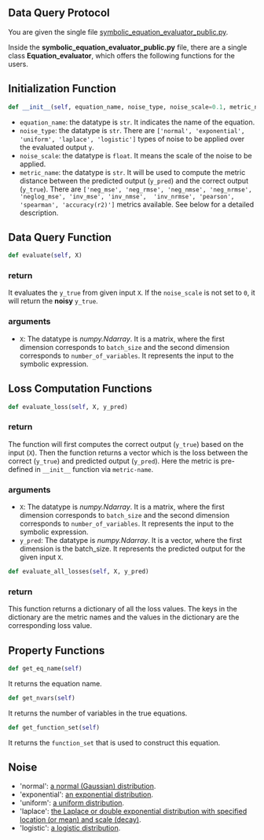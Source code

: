 ## Data Query Protocol

You are given the single file [symbolic_equation_evaluator_public.py](/assets/resources/symbolic_equation_evaluator_public.py).



Inside the **symbolic_equation_evaluator_public.py** file, there are a single class **Equation_evaluator**, which offers the following functions for the users.


## Initialization Function
```python
def __init__(self, equation_name, noise_type, noise_scale=0.1, metric_name='neg_nmse')
```
- `equation_name`: the datatype is `str`. It indicates the name of the equation.
- `noise_type`: the datatype is `str`. There are `['normal', 'exponential', 'uniform', 'laplace', 'logistic']` types of noise to be applied over the evaluated output `y`.
- `noise_scale`: the datatype is `float`. It means the scale of the noise to be applied.
- `metric_name`: the datatype is `str`. It will be used to compute the metric distance between the predicted output (`y_pred`) and the correct output (`y_true`). 
There are `['neg_mse', 'neg_rmse', 'neg_nmse', 'neg_nrmse', 'neglog_mse', 'inv_mse', 'inv_nmse',  'inv_nrmse', 'pearson', 'spearman', 'accuracy(r2)']` metrics available. See below for a detailed description.


## Data Query Function
```python
def evaluate(self, X)
```
### return
It evaluates the `y_true` from given input `X`. If the `noise_scale` is not set to `0`, it will return the **noisy** `y_true`.

### arguments
- `X`: The datatype is *numpy.Ndarray*. It is a matrix, where the first dimension corresponds to `batch_size` and the second dimension corresponds to `number_of_variables`. It represents the input to the symbolic expression.



## Loss Computation Functions
```python
def evaluate_loss(self, X, y_pred)
```

### return
The function will first computes the correct output (`y_true`) based on the input (`X`). Then the function returns a vector which is the loss between the correct (`y_true`) and predicted output (`y_pred`). Here the metric is pre-defined in `__init__` function via `metric-name`.

### arguments
- `X`: The datatype is *numpy.Ndarray*. It is a matrix, where the first dimension corresponds to `batch_size` and the second dimension corresponds to `number_of_variables`. It represents the input to the symbolic expression.
- `y_pred`: The datatype is *numpy.Ndarray*. It is a vector, where the first dimension is the batch_size. It represents the predicted output for the given input `X`.




```python
def evaluate_all_losses(self, X, y_pred)
```
### return
This function returns a dictionary of all the loss values. The keys in the dictionary are the metric names and the values in the dictionary are the corresponding loss value.


## Property Functions
```python
def get_eq_name(self)
```
It returns the equation name.

```python
def get_nvars(self)
```
It returns the number of variables in the true equations.

```python
def get_function_set(self)
```
It returns the `function_set` that is used to construct this equation.




## Noise
- 'normal': [a normal (Gaussian) distribution](https://numpy.org/doc/stable/reference/random/generated/numpy.random.Generator.normal.html#numpy.random.Generator.normal).
- 'exponential': [an exponential distribution](https://numpy.org/doc/stable/reference/random/generated/numpy.random.Generator.exponential.html#numpy.random.Generator.exponential).
- 'uniform': [a uniform distribution](https://numpy.org/doc/stable/reference/random/generated/numpy.random.Generator.uniform.html#numpy.random.Generator.uniform).
- 'laplace': [the Laplace or double exponential distribution with specified location (or mean) and scale (decay)](https://numpy.org/doc/stable/reference/random/generated/numpy.random.Generator.laplace.html#numpy.random.Generator.laplace).
- 'logistic': [a logistic distribution](https://numpy.org/doc/stable/reference/random/generated/numpy.random.Generator.logistic.html#numpy.random.Generator.logistic).
